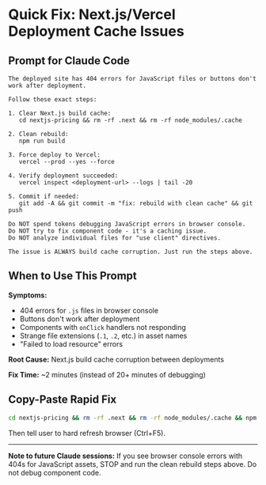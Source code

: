 # Quick Fix: Next.js/Vercel Deployment Cache Issues

## Prompt for Claude Code

```
The deployed site has 404 errors for JavaScript files or buttons don't work after deployment.

Follow these exact steps:

1. Clear Next.js build cache:
   cd nextjs-pricing && rm -rf .next && rm -rf node_modules/.cache

2. Clean rebuild:
   npm run build

3. Force deploy to Vercel:
   vercel --prod --yes --force

4. Verify deployment succeeded:
   vercel inspect <deployment-url> --logs | tail -20

5. Commit if needed:
   git add -A && git commit -m "fix: rebuild with clean cache" && git push

Do NOT spend tokens debugging JavaScript errors in browser console.
Do NOT try to fix component code - it's a caching issue.
Do NOT analyze individual files for "use client" directives.

The issue is ALWAYS build cache corruption. Just run the steps above.
```

## When to Use This Prompt

**Symptoms:**
- 404 errors for `.js` files in browser console
- Buttons don't work after deployment
- Components with `onClick` handlers not responding
- Strange file extensions (`.1`, `.2`, etc.) in asset names
- "Failed to load resource" errors

**Root Cause:**
Next.js build cache corruption between deployments

**Fix Time:**
~2 minutes (instead of 20+ minutes of debugging)

## Copy-Paste Rapid Fix

```bash
cd nextjs-pricing && rm -rf .next && rm -rf node_modules/.cache && npm run build && vercel --prod --yes --force
```

Then tell user to hard refresh browser (Ctrl+F5).

---

**Note to future Claude sessions:** If you see browser console errors with 404s for JavaScript assets, STOP and run the clean rebuild steps above. Do not debug component code.
